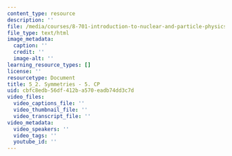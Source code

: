 ```yaml
---
content_type: resource
description: ''
file: /media/courses/8-701-introduction-to-nuclear-and-particle-physics-fall-2020/5_2-symmetries-5.%20cp
file_type: text/html
image_metadata:
  caption: ''
  credit: ''
  image-alt: ''
learning_resource_types: []
license: ''
resourcetype: Document
title: 5_2. Symmetries - 5. CP
uid: cbfc8edb-56df-412b-a570-eadb74dd3c7d
video_files:
  video_captions_file: ''
  video_thumbnail_file: ''
  video_transcript_file: ''
video_metadata:
  video_speakers: ''
  video_tags: ''
  youtube_id: ''
---
```

